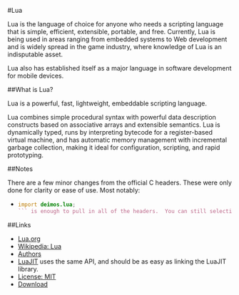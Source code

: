 #Lua

Lua is the language of choice for anyone who needs a scripting language that is 
simple, efficient, extensible, portable, and free. Currently, Lua is being used 
in areas ranging from embedded systems to Web development and is widely spread 
in the game industry, where knowledge of Lua is an indisputable asset. 

Lua also has established itself as a major language in software development 
for mobile devices.

##What is Lua?

Lua is a powerful, fast, lightweight, embeddable scripting language.

Lua combines simple procedural syntax with powerful data description constructs 
based on associative arrays and extensible semantics. 
Lua is dynamically typed, runs by interpreting bytecode for a register-based 
virtual machine, and has automatic memory management with incremental garbage 
collection, making it ideal for configuration, scripting, and rapid prototyping. 

##Notes

There are a few minor changes from the official C headers. These were only done for clarity or ease of use.
Most notably:

* ```D 
  import deimos.lua; 
  ``` is enough to pull in all of the headers.  You can still selectively import the other headers if you'd like.

##Links

* [Lua.org](http://www.lua.org/)
* [Wikipedia: Lua](http://en.wikipedia.org/wiki/Lua_%28programming_language%29)
* [Authors](http://www.lua.org/authors.html)
* [LuaJIT](http://luajit.org/) uses the same API, and should be as easy as linking the LuaJIT library.
* [License: MIT](http://www.lua.org/download.html)
* [Download](http://www.lua.org/download.html)
